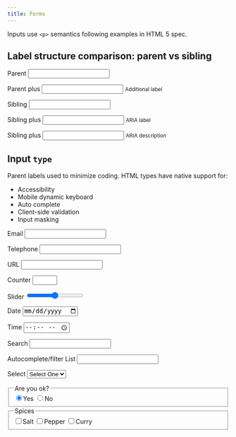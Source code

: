```yaml
---
title: Forms
---
```


<p>Inputs use <code>&lt;p&gt;</code> semantics following examples in HTML 5 spec.</p>
<form action="#" method="get">
  <h2>Label structure comparison: parent vs sibling</h2>
  <p>
    <label>
      Parent
      <input type="text" id="labelParent" value="">
    </label>
  </p>
   <p>
    <label>
      Parent plus
      <input type="text" id="labelParent" value="">
      <small>Additional label</small>
    </label>
  </p>
  <p>
    <label for="labelSibling">Sibling</label>
    <input type="text" id="labelSibling" value="">
  </p>
  <p>
   <label id="siblingLabel3" for="labelSibling3">Sibling plus</label>
   <input type="text" id="labelSibling3" aria-labelledby="siblingLabel3 instruction3" value="">
   <small id="instruction3">ARIA label</small>
  </p>
  <p>
    <label for="labelSibling2">Sibling plus</label>
    <input type="text" id="labelSibling2" aria-describedby="instruction2" value="">
    <small id="instruction2">ARIA description</small>
  </p>  
  
</form>

<form action="#" method="get">
  <h2>Input <code>type</code></h2>
  <p>Parent labels used to minimize coding. HTML types  have native support for:</p>
  <ul>
    <li>Accessibility</li>
    <li>Mobile dynamic keyboard</li>
    <li>Auto complete</li>
    <li>Client-side validation</li>
    <li>Input masking</li>
  </ul>
  <p>
    <label>
      Email
      <input type="email" id="email" value="">
    </label>
  </p>
  <p>
    <label>
      Telephone
      <input type="tel" id="mobile" value="">
    </label>
  </p>
  <p>
    <label>
      URL
      <input type="url" id="url" value="">
    </label>
  </p>
  <p>
    <label>
      Counter
      <input type="number" id="counter" value="" min="0" max="12">
    </label>
  </p>

  <p>
    <label>
      Slider
      <input type="range" name="slider" id="slider" value="0" min="-100" max="100" step="10">
    </label>
    <output for="slider"></output>
  </p>

  <p>
    <label>
      Date
      <input type="date" id="date" value="">
    </label>
  </p>
  <p>
    <label>
      Time
      <input type="time" id="time" value="">
    </label>
  </p>
  <p>
    <label>
      Search
      <input type="search" id="search" value="">
    </label>
  </p>
  <p>
    <label>
      Autocomplete/filter List
      <input list="autofilter" id="alpha" />
    </label>
    <datalist id="autofilter">
      <option value="aardvark">
      <option value="absolute">
      <option value="abscond">
      <option value="admit">
      <option value="adrift">
      <option value="aesop">
      <option value="affect">
    </datalist>
  </p>
  <p>
    <label>
      Select
      <select id="autocomplete">
        <option value="0">Select One</option>
        <option value="1">January</option>
        <option value="2">February</option>
        <option value="3">March</option>
        <option value="4">April</option>
        <option value="5">May</option>
        <option value="6">June</option>
        <option value="7">July</option>
      </select>
    </label>
  </p>
  <fieldset>
    <legend>Are you ok?</legend>
    <label><input name="emotion" type="radio" value="Well" checked />Yes</label>
    <label><input name="emotion" type="radio" value="Unwell" />No</label>
  </fieldset>
  <fieldset>
    <legend>Spices</legend>
    <label><input type="checkbox" value="salt" />Salt</label>
    <label><input type="checkbox" value="pepper" />Pepper</label>
    <label><input type="checkbox" value="curry" />Curry</label>
  </fieldset> 
</form>
